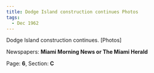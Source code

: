 ```yaml
---  
title: Dodge Island construction continues Photos  
tags:  
  - Dec 1962  
---  
```

  
Dodge Island construction continues. [Photos]  
  
Newspapers: **Miami Morning News or The Miami Herald**  
  
Page: **6**, Section: **C** 
